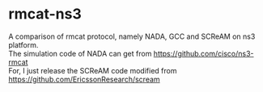 # rmcat-ns3
A comparison of rmcat protocol, namely NADA, GCC and SCReAM on ns3 platform.  
The simulation code of NADA can get from https://github.com/cisco/ns3-rmcat  
For, I just release the SCReAM code modified from https://github.com/EricssonResearch/scream  
